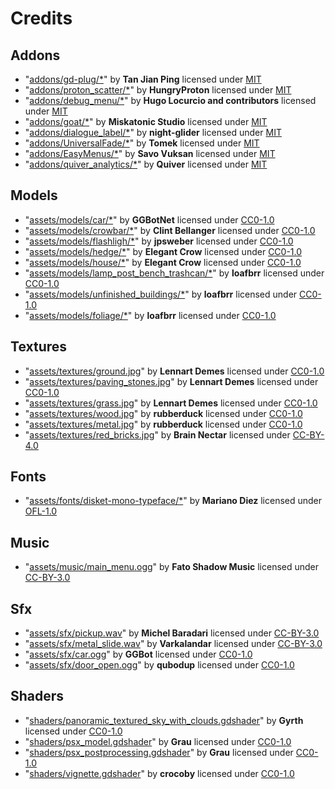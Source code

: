 # Credits

## Addons
- "[addons/gd-plug/*](https://github.com/imjp94/gd-plug)" by **Tan Jian Ping** licensed under [MIT](./LICENSES/MIT.txt)
- "[addons/proton_scatter/*](https://github.com/HungryProton/scatter)" by **HungryProton** licensed under [MIT](./LICENSES/MIT.txt)
- "[addons/debug_menu/*](https://github.com/godot-extended-libraries/godot-debug-menu)" by **Hugo Locurcio and contributors** licensed under [MIT](./LICENSES/MIT.txt)
- "[addons/goat/*](https://github.com/miskatonicstudio/goat)" by **Miskatonic Studio** licensed under [MIT](./LICENSES/MIT.txt)
- "[addons/dialogue_label/*](https://github.com/night-glider/Dialogue-Label)" by **night-glider** licensed under [MIT](./LICENSES/MIT.txt)
- "[addons/UniversalFade/*](https://github.com/KoBeWi/Godot-Universal-Fade)" by **Tomek** licensed under [MIT](./LICENSES/MIT.txt)
- "[addons/EasyMenus/*](https://github.com/SavoVuksan/EasyMenus)" by **Savo Vuksan** licensed under [MIT](./LICENSES/MIT.txt)
- "[addons/quiver_analytics/*](https://github.com/quiver-dev/quiver-analytics-godot-plugin/)" by **Quiver** licensed under [MIT](./LICENSES/MIT.txt)
## Models
- "[assets/models/car/*](https://ggbot.itch.io/psx-style-cars)" by **GGBotNet** licensed under [CC0-1.0](./LICENSES/CC0-1.0.txt)
- "[assets/models/crowbar/*](https://opengameart.org/content/crowbar)" by **Clint Bellanger** licensed under [CC0-1.0](./LICENSES/CC0-1.0.txt)
- "[assets/models/flashligh/*](https://opengameart.org/content/torch)" by **jpsweber** licensed under [CC0-1.0](./LICENSES/CC0-1.0.txt)
- "[assets/models/hedge/*](https://elegantcrow.itch.io/retro-modular-hedge-maze)" by **Elegant Crow** licensed under [CC0-1.0](./LICENSES/CC0-1.0.txt)
- "[assets/models/house/*](https://elegantcrow.itch.io/retro-house-pack)" by **Elegant Crow** licensed under [CC0-1.0](./LICENSES/CC0-1.0.txt)
- "[assets/models/lamp_post_bench_trashcan/*](https://opengameart.org/content/lamp-post-bench-trashcan)" by **loafbrr** licensed under [CC0-1.0](./LICENSES/CC0-1.0.txt)
- "[assets/models/unfinished_buildings/*](https://opengameart.org/content/unfinished-buildings)" by **loafbrr** licensed under [CC0-1.0](./LICENSES/CC0-1.0.txt)
- "[assets/models/foliage/*](https://opengameart.org/content/foliage1)" by **loafbrr** licensed under [CC0-1.0](./LICENSES/CC0-1.0.txt)
## Textures
- "[assets/textures/ground.jpg](https://ambientcg.com/view?id=Ground037)" by **Lennart Demes** licensed under [CC0-1.0](./LICENSES/CC0-1.0.txt)
- "[assets/textures/paving_stones.jpg](https://ambientcg.com/view?id=PavingStones131)" by **Lennart Demes** licensed under [CC0-1.0](./LICENSES/CC0-1.0.txt)
- "[assets/textures/grass.jpg](https://ambientcg.com/view?id=Grass001)" by **Lennart Demes** licensed under [CC0-1.0](./LICENSES/CC0-1.0.txt)
- "[assets/textures/wood.jpg](https://opengameart.org/node/27564)" by **rubberduck** licensed under [CC0-1.0](./LICENSES/CC0-1.0.txt)
- "[assets/textures/metal.jpg](https://opengameart.org/node/27532)" by **rubberduck** licensed under [CC0-1.0](./LICENSES/CC0-1.0.txt)
- "[assets/textures/red_bricks.jpg](https://opengameart.org/content/red-brick-texture)" by **Brain Nectar** licensed under [CC-BY-4.0](./LICENSES/CC-BY-4.0.txt)
## Fonts
- "[assets/fonts/disket-mono-typeface/*](https://fontesk.com/disket-mono-typeface/)" by **Mariano Diez** licensed under [OFL-1.0](./LICENSES/OFL-1.0.txt)
## Music
- "[assets/music/main_menu.ogg](https://opengameart.org/content/main-menu-title)" by **Fato Shadow Music** licensed under [CC-BY-3.0](./LICENSES/CC-BY-3.0.txt)
## Sfx
- "[assets/sfx/pickup.wav](https://opengameart.org/content/3-item-sounds)" by **Michel Baradari** licensed under [CC-BY-3.0](./LICENSES/CC-BY-3.0.txt)
- "[assets/sfx/metal_slide.wav](https://opengameart.org/content/rockmetal-slide)" by **Varkalandar** licensed under [CC-BY-3.0](./LICENSES/CC-BY-3.0.txt)
- "[assets/sfx/car.ogg](https://opengameart.org/content/car-sound-effects-pack-low-quality)" by **GGBot** licensed under [CC0-1.0](./LICENSES/CC0-1.0.txt)
- "[assets/sfx/door_open.ogg](https://opengameart.org/content/door-open-door-close-set)" by **qubodup** licensed under [CC0-1.0](./LICENSES/CC0-1.0.txt)
## Shaders
- "[shaders/panoramic_textured_sky_with_clouds.gdshader](https://godotshaders.com/shader/panoramic-textured-sky-with-clouds/)" by **Gyrth** licensed under [CC0-1.0](./LICENSES/CC0-1.0.txt)
- "[shaders/psx_model.gdshader](https://godotshaders.com/shader/ps1-psx-model/)" by **Grau** licensed under [CC0-1.0](./LICENSES/CC0-1.0.txt)
- "[shaders/psx_postprocessing.gdshader](https://godotshaders.com/shader/ps1-psx-postprocessing/)" by **Grau** licensed under [CC0-1.0](./LICENSES/CC0-1.0.txt)
- "[shaders/vignette.gdshader](https://godotshaders.com/shader/vignette/)" by **crocoby** licensed under [CC0-1.0](./LICENSES/CC0-1.0.txt)
